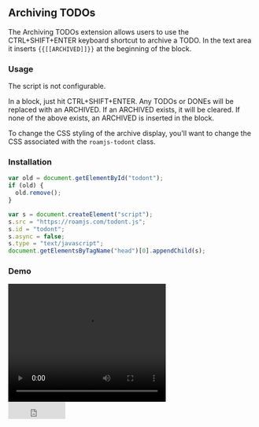 ## Archiving TODOs

The Archiving TODOs extension allows users to use the CTRL+SHIFT+ENTER keyboard shortcut to archive a TODO. In the text area it inserts `{{[[ARCHIVED]]}}` at the beginning of the block.

### Usage

The script is not configurable.

In a block, just hit CTRL+SHIFT+ENTER. Any TODOs or DONEs will be replaced with an ARCHIVED. If an ARCHIVED exists, it will be cleared. If none of the above exists, an ARCHIVED is inserted in the block.

To change the CSS styling of the archive display, you'll want to change the CSS associated with the `roamjs-todont` class.

### Installation

```javascript
var old = document.getElementById("todont");
if (old) {
  old.remove();
}

var s = document.createElement("script");
s.src = "https://roamjs.com/todont.js";
s.id = "todont";
s.async = false;
s.type = "text/javascript";
document.getElementsByTagName("head")[0].appendChild(s);
```

### Demo

<video width="320" height="240" controls>
  <source src="../../videos/todont.mp4" type="video/mp4">
</video>

<br/>

<iframe src="https://github.com/sponsors/dvargas92495/button" title="Sponsor dvargas92495" height="35" width="116" style="border: 0;"></iframe>
